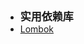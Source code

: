 - <font style="font-weight:bold;font-size:17px;">实用依赖库</font>
- [Lombok](编程开发/Java后端/实用依赖库/Lombok/)

